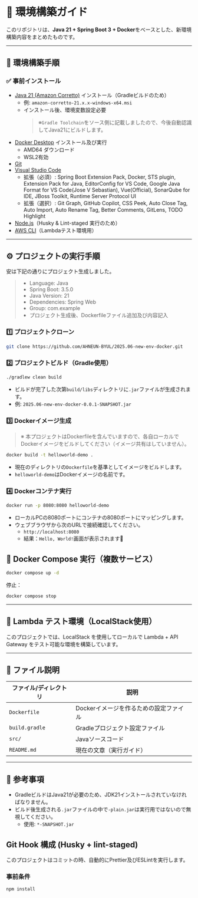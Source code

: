 # 🚀 環境構築ガイド

このリポジトリは、**Java 21 + Spring Boot 3 + Docker**をベースとした、新環境構築内容をまとめたものです。

---

## 🔧 環境構築手順

### ✅ 事前インストール

- [Java 21 (Amazon Corretto)](https://docs.aws.amazon.com/corretto/latest/corretto-21-ug/downloads-list.html) インストール（Gradleビルドのため）
  - 例: `amazon-corretto-21.x.x-windows-x64.msi`
  - インストール後、環境変数設定必要
    > ※`Gradle Toolchain`をソース側に記載しましたので、今後自動認識してJava21にビルドします。
- [Docker Desktop](https://www.docker.com/products/docker-desktop/) インストール及び実行
  - AMD64 ダウンロード
  - WSL2有効
- [Git](https://git-scm.com/)
- [Visual Studio Code](https://code.visualstudio.com/)
  - 拡張（必須）: Spring Boot Extension Pack, Docker, STS plugin, Extension Pack for Java, EditorConfig for VS Code, Google Java Format for VS Code(Jose V Sebastian), Vue(Official), SonarQube for IDE, JBoss Toolkit, Runtime Server Protocol UI
  - 拡張（選択）: Git Graph, GitHub Copilot, CSS Peek, Auto Close Tag, Auto Import, Auto Rename Tag, Better Comments, GitLens, TODO Highlight
- [Node.js](https://nodejs.org/)（Husky & Lint-staged 実行のため）
- [AWS CLI](https://docs.aws.amazon.com/cli/latest/userguide/getting-started-install.html#getting-started-install-instructions)（Lambdaテスト環境用）

---

## ⚙️ プロジェクトの実行手順

安は下記の通りにプロジェクト生成しました。

> - Language: Java
> - Spring Boot: 3.5.0
> - Java Version: 21
> - Dependencies: Spring Web
> - Group: com.example
> - プロジェクト生成後、Dockerfileファイル追加及び内容記入

### 1️⃣ プロジェクトクローン

```bash
git clone https://github.com/AHNEUN-BYUL/2025.06-new-env-docker.git
```

### 2️⃣ プロジェクトビルド（Gradle使用）

```bash
./gradlew clean build
```

- ビルドが完了した次第`build/libs`ディレクトリに`.jar`ファイルが生成されます。
- 例: `2025.06-new-env-docker-0.0.1-SNAPSHOT.jar`

### 3️⃣ Dockerイメージ生成

> ※ 本プロジェクトはDockerfileを含んでいますので、各自ローカルでDockerイメージをビルドしてください（イメージ共有はしていません）。

```bash
docker build -t helloworld-demo .
```

- 現在のディレクトリの`Dockerfile`を基準としてイメージをビルドします。
- `helloworld-demo`はDockerイメージの名前です。

### 4️⃣ Dockerコンテナ実行

```bash
docker run -p 8080:8080 helloworld-demo
```

- ローカルPCの8080ポートにコンテナの8080ポートにマッピングします。
- ウェブブラウザから次のURLで接続確認してください。
  - `http://localhost:8080`
  - 結果：`Hello, World!`画面が表示されます🎉

## 🐳 Docker Compose 実行（複数サービス）

```bash
docker compose up -d
```

停止：

```bash
docker compose stop
```

---

## 🧪 Lambda テスト環境（LocalStack使用）

このプロジェクトでは、LocalStack を使用してローカルで Lambda + API Gateway をテスト可能な環境を構築しています。

---

## 📁 ファイル説明

| ファイル/ディレクトリ | 説明                                   |
| --------------------- | -------------------------------------- |
| `Dockerfile`          | Dockerイメージを作るための設定ファイル |
| `build.gradle`        | Gradleプロジェクト設定ファイル         |
| `src/`                | Javaソースコード                       |
| `README.md`           | 現在の文章（実行ガイド）               |

---

## 💬 参考事項

- GradleビルドはJava21が必要のため、JDK21インストールされていなければなりません。
- ビルド後生成される`.jar`ファイルの中で`-plain.jar`は実行用ではないので無視してください。
  - 使用: `*-SNAPSHOT.jar`

## Git Hook 構成 (Husky + lint-staged)

このプロジェクトはコミットの時、自動的にPrettier及びESLintを実行します。

### 事前条件

```bash
npm install
```
